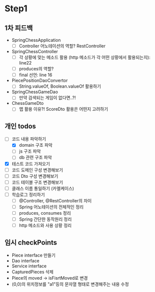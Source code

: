 # Step1 

## 1차 피드백
- SpringChessApplication
    - [ ] Controller 어노테이션의 역할? RestController
    
- SpringChessController
    - [ ] 각 상황에 맞는 메소드 활용 (http 메소드가 각 어떤 상황에서 활용되는지): line22
    - [ ] produces의 역할?
    - [ ] final 선언: line 16
    
- PiecePositionDaoConvertor
    - [ ] String.valueOf, Boolean.valueOf 활용하기
    
- SpringChessGameDao
    - [ ] 만약 검색되는 게임이 없다면..?!
    
- ChessGameDto
    - [ ] 맵 활용 이유?! ScoreDto 활용은 어떤지 고려하기
    
## 개인 todos
- [ ] 코드 내용 파악하기
    - [x] domain 구조 파악
    - [ ] js 구조 파악
    - [ ] db 관련 구조 파악
- [x] 테스트 코드 가져오기
- [ ] 코드 도메인 구성 변경해보기
- [ ] 코드 Dto 구성 변경해보기
- [ ] 코드 테이블 구조 변경해보기
- [ ] 클래스 이름 통일하기 (카멜케이스) 
- [ ] 학습로그 정리하기
    - [ ] @Controller, @RestController의 차이
    - [ ] Spring 어노테이션의 전체적인 정리
    - [ ] produces, consumes 정리
    - [ ] Spring 간단한 동작원리 정리
    - [ ] http 메소드와 사용 상황 정리    

## 임시 checkPoints
- Piece interface 만들기
- Dao interface
- Service interface
- CapturedPieces 삭제
- Piece의 moved -> isFisrtMoved로 변경
- (0,0)의 위치정보를 "a1"등의 문자열 형태로 변경해주는 내용 수정